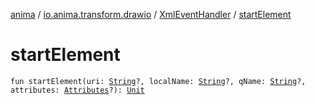 [anima](../../index.md) / [io.anima.transform.drawio](../index.md) / [XmlEventHandler](index.md) / [startElement](./start-element.md)

# startElement

`fun startElement(uri: `[`String`](https://kotlinlang.org/api/latest/jvm/stdlib/kotlin/-string/index.html)`?, localName: `[`String`](https://kotlinlang.org/api/latest/jvm/stdlib/kotlin/-string/index.html)`?, qName: `[`String`](https://kotlinlang.org/api/latest/jvm/stdlib/kotlin/-string/index.html)`?, attributes: `[`Attributes`](https://docs.oracle.com/javase/6/docs/api/org/xml/sax/Attributes.html)`?): `[`Unit`](https://kotlinlang.org/api/latest/jvm/stdlib/kotlin/-unit/index.html)